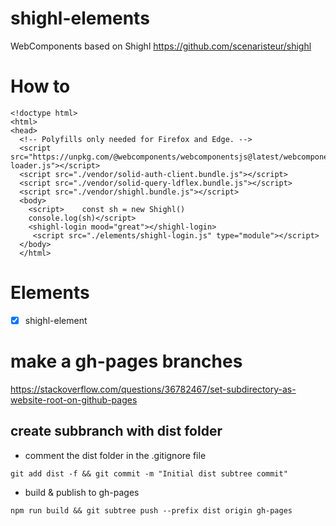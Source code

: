 # shighl-elements
WebComponents based on Shighl https://github.com/scenaristeur/shighl

# How to
```
<!doctype html>
<html>
<head>
  <!-- Polyfills only needed for Firefox and Edge. -->
  <script src="https://unpkg.com/@webcomponents/webcomponentsjs@latest/webcomponents-loader.js"></script>
  <script src="./vendor/solid-auth-client.bundle.js"></script>
  <script src="./vendor/solid-query-ldflex.bundle.js"></script>
  <script src="./vendor/shighl.bundle.js"></script>
  <body>
    <script>    const sh = new Shighl()
    console.log(sh)</script>
    <shighl-login mood="great"></shighl-login>
     <script src="./elements/shighl-login.js" type="module"></script>
  </body>
  </html>
```


# Elements
- [x] shighl-element


# make a gh-pages branches
https://stackoverflow.com/questions/36782467/set-subdirectory-as-website-root-on-github-pages

## create subbranch with dist folder
- comment the dist folder in the .gitignore file
```
git add dist -f && git commit -m "Initial dist subtree commit"
```
- build & publish to gh-pages
```
npm run build && git subtree push --prefix dist origin gh-pages
```
